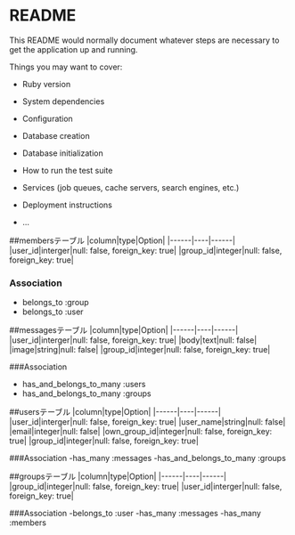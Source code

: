 # README

This README would normally document whatever steps are necessary to get the
application up and running.

Things you may want to cover:

* Ruby version

* System dependencies

* Configuration

* Database creation

* Database initialization

* How to run the test suite

* Services (job queues, cache servers, search engines, etc.)

* Deployment instructions

* ...

##membersテーブル
|column|type|Option|
|------|----|------|
|user_id|interger|null: false, foreign_key: true|
|group_id|integer|null: false, foreign_key: true|

### Association
- belongs_to :group
- belongs_to :user

##messagesテーブル
|column|type|Option|
|------|----|------|
|user_id|interger|null: false, foreign_key: true|
|body|text|null: false|
|image|string|null: false|
|group_id|integer|null: false, foreign_key: true|

###Association
- has_and_belongs_to_many :users
- has_and_belongs_to_many :groups

##usersテーブル
|column|type|Option|
|------|----|------|
|user_id|interger|null: false, foreign_key: true|
|user_name|string|null: false|
|email|integer|null: false|
|own_group_id|integer|null: false, foreign_key: true|
|group_id|integer|null: false, foreign_key: true|

###Association
-has_many :messages
-has_and_belongs_to_many :groups

##groupsテーブル
|column|type|Option|
|------|----|------|
|group_id|integer|null: false, foreign_key: true|
|user_id|interger|null: false, foreign_key: true|

###Association
-belongs_to :user
-has_many :messages
-has_many :members









